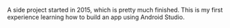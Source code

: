 A side project started in 2015, which is pretty much finished. 
This is my first experience learning how to build an app using Android Studio.
